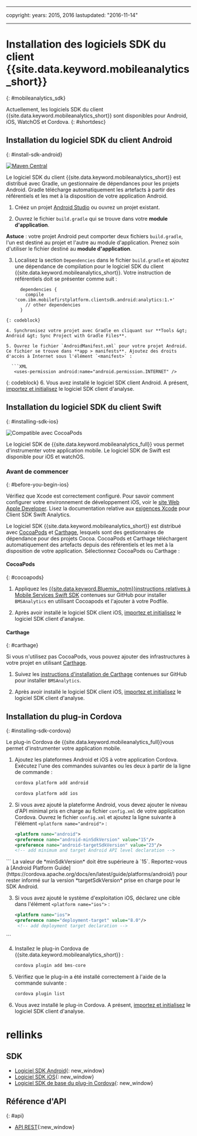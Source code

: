 ﻿---

copyright:
  years: 2015, 2016
lastupdated: "2016-11-14"

---

# Installation des logiciels SDK du client {{site.data.keyword.mobileanalytics_short}}
{: #mobileanalytics_sdk}

Actuellement, les logiciels SDK du client
{{site.data.keyword.mobileanalytics_short}} sont disponibles pour Android, iOS, WatchOS et Cordova.
{: #shortdesc}

## Installation du logiciel SDK du client Android
{: #install-sdk-android}

[![Maven Central](https://maven-badges.herokuapp.com/maven-central/com.ibm.mobilefirstplatform.clientsdk.android/analytics/badge.svg)](https://maven-badges.herokuapp.com/maven-central/com.ibm.mobilefirstplatform.clientsdk.android/analytics)

Le logiciel SDK du client {{site.data.keyword.mobileanalytics_short}} est distribué avec Gradle, un gestionnaire de dépendances pour les projets Android. Gradle télécharge automatiquement les artefacts à partir des référentiels et les met à la disposition de votre application Android.

1. Créez un projet [Android Studio](http://developer.android.com/sdk/index.html) ou ouvrez un projet existant.

2. Ouvrez le fichier `build.gradle` qui se trouve dans votre **module d'application**.

  **Astuce** : votre projet Android peut comporter deux fichiers `build.gradle`, l'un est destiné au projet et l'autre au module d'application. Prenez soin d'utiliser le fichier destiné au **module d'application**.

3. Localisez la section `Dependencies` dans le fichier `build.gradle` et ajoutez une dépendance de compilation pour le logiciel SDK du client {{site.data.keyword.mobileanalytics_short}}. Votre instruction de référentiels doit se présenter comme suit :

	```Gradle
      dependencies {
        compile 'com.ibm.mobilefirstplatform.clientsdk.android:analytics:1.+'
    	// other dependencies  
      }
  ```
  {: codeblock}

4. Synchronisez votre projet avec Gradle en cliquant sur **Tools &gt; Android &gt; Sync Project with Gradle Files**.

5. Ouvrez le fichier `AndroidManifest.xml` pour votre projet Android. Ce fichier se trouve dans **app > manifests**. Ajoutez des droits d'accès à Internet sous l'élément `<manifest>` :

	```XML
	 <uses-permission android:name="android.permission.INTERNET" />
   ```
   {: codeblock}
6. Vous avez installé le logiciel SDK client Android. A présent, [importez et initialisez](sdk.html#initalize-ma-sdk) le logiciel SDK client d'analyse.    

## Installation du logiciel SDK du client Swift
{: #installing-sdk-ios}

![Compatible avec CocoaPods](https://img.shields.io/cocoapods/v/BMSAnalytics.svg)

Le logiciel SDK de {{site.data.keyword.mobileanalytics_full}} vous permet d'instrumenter votre application mobile. Le logiciel SDK de Swift est disponible pour iOS et watchOS.

### Avant de commencer
{: #before-you-begin-ios}

Vérifiez que Xcode est correctement configuré. Pour savoir comment configurer votre environnement de développement iOS, voir le [site Web Apple Developer](https://developer.apple.com/support/xcode/). Lisez la documentation relative aux [exigences Xcode](https://github.com/ibm-bluemix-mobile-services/bms-clientsdk-swift-analytics/tree/development#requirements) pour Client SDK Swift Analytics.

Le logiciel SDK {{site.data.keyword.mobileanalytics_short}} est distribué avec [CocoaPods](https://cocoapods.org/) et  [Carthage](https://github.com/Carthage/Carthage#getting-started), lesquels sont des gestionnaires de dépendance pour des projets Cocoa. CocoaPods et Carthage téléchargent automatiquement des artefacts depuis des référentiels et les met à la disposition de votre application. Sélectionnez CocoaPods ou Carthage :

#### CocoaPods
{: #cocoapods}

1. Appliquez les [{{site.data.keyword.Bluemix_notm}}instructions relatives à Mobile Services Swift SDK](https://github.com/ibm-bluemix-mobile-services/bms-clientsdk-swift-analytics/tree/development#cocoapods) contenues sur GitHub pour installer `BMSAnalytics` en utilisant Cocoapods et l'ajouter à votre Podfile. 
	
2. Après avoir installé le logiciel SDK client iOS, [importez et initialisez](sdk.html#initalize-ma-sdk) le logiciel SDK client d'analyse.    

#### Carthage
{: #carthage}

Si vous n'utilisez pas CocoaPods, vous pouvez ajouter des infrastructures à votre projet en utilisant [Carthage](https://github.com/Carthage/Carthage#if-youre-building-for-ios-tvos-or-watchos).

1. Suivez les [instructions d'installation de Carthage](https://github.com/ibm-bluemix-mobile-services/bms-clientsdk-swift-analytics/tree/development#carthage) contenues sur GitHub pour installer `BMSAnalytics`.

2. Après avoir installé le logiciel SDK client iOS, [importez et initialisez](sdk.html#initalize-ma-sdk) le logiciel SDK client d'analyse. 

## Installation du plug-in Cordova
{: #installing-sdk-cordova}

Le plug-in Cordova de {{site.data.keyword.mobileanalytics_full}}<!--SDK-->vous permet d'instrumenter votre application mobile.  

1. Ajoutez les plateformes Android et iOS à votre application Cordova. Exécutez l'une des commandes suivantes ou les deux à partir de la ligne de commande :

	```Bash
	cordova platform add android
	```
	
	```Bash
	cordova platform add ios
	```
	
2. Si vous avez ajouté la plateforme Android, vous devez ajouter le niveau d'API minimal pris en charge au fichier `config.xml` de votre application Cordova. Ouvrez le fichier `config.xml` et ajoutez la ligne suivante à l'élément `<platform name="android">` :

	```XML
	<platform name="android">  
  	<preference name="android-minSdkVersion" value="15"/>
  	<preference name="android-targetSdkVersion" value="23"/>
  	<!-- add minimum and target Android API level declaration -->
  </platform>
```
La valeur de *minSdkVersion* doit être supérieure à `15`. Reportez-vous à [Android Platform Guide](https://cordova.apache.org/docs/en/latest/guide/platforms/android/) pour rester informé sur la version *targetSdkVersion* prise en charge pour le SDK Android.

3. Si vous avez ajouté le système d'exploitation iOS, déclarez une cible dans l'élément `<platform name="ios">` :

	```XML
	<platform name="ios">
    <preference name="deployment-target" value="8.0"/>
     <!-- add deployment target declaration -->
  </platform>
```

4. Installez le plug-in Cordova de {{site.data.keyword.mobileanalytics_short}} :

 	```Bash
	cordova plugin add bms-core
	```

5. Vérifiez que le plug-in a été installé correctement à l'aide de la commande suivante :
	```Bash
	cordova plugin list
	```
	
6. Vous avez installé le plug-in Cordova. A présent, [importez et initialisez](sdk.html#initalize-ma-sdk) le logiciel SDK client d'analyse. 

# rellinks

## SDK
* [Logiciel SDK Android](https://github.com/ibm-bluemix-mobile-services/bms-clientsdk-android-analytics){: new_window}  
* [Logiciel SDK iOS](https://github.com/ibm-bluemix-mobile-services/bms-clientsdk-swift-analytics){: new_window}
* [Logiciel SDK de base du plug-in Cordova](https://www.npmjs.com/package/bms-core){: new_window}

## Référence d'API
{: #api}
* [API REST](https://mobile-analytics-dashboard.{DomainName}/analytics-service/){:new_window}
